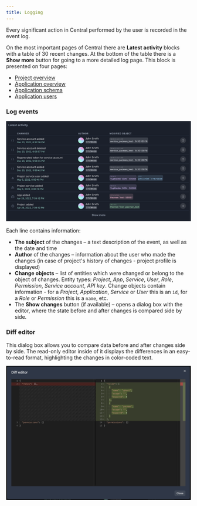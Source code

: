 ```yaml
---
title: Logging
---
```


Every significant action in Central performed by the user is recorded in the event log.

On the most important pages of Central there are **Latest activity** blocks with a table of 30 recent changes. At the bottom of the table there is a **Show more** button for going to a more detailed log page. This block is presented on four pages:

- [Project overview](project)
- [Application overview](applications)
- [Application schema](application-schema)
- [Application users](application-users)

### Log events

![Latest activity](./assets/logs.png)

Each line contains information:

- **The subject** of the changes – a text description of the event, as well as the date and time
- **Author** of the changes – information about the user who made the changes (in case of project's history of changes - project profile is displayed)
- **Change objects** – list of entities which were changed or belong to the object of changes. Entity types: _Project_, _App_, _Service_, _User_, _Role_, _Permission_, _Service account_, _API key_. Change objects contain information - for a _Project_, _Application_, _Service_ or _User_ this is an `id`, for a _Role_ or _Permission_ this is a `name`, etc.
- The **Show changes** button (if available) – opens a dialog box with the editor, where the state before and after changes is compared side by side.

### Diff editor

This dialog box allows you to compare data before and after changes side by side. The read-only editor inside of it displays the differences in an easy-to-read format, highlighting the changes in color-coded text.

![Diff editor](./assets/logs-diff.png)
